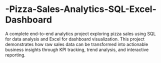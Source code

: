 # -Pizza-Sales-Analytics-SQL-Excel-Dashboard
A complete end-to-end analytics project exploring pizza sales using SQL for data analysis and Excel for dashboard visualization. This project demonstrates how raw sales data can be transformed into actionable business insights through KPI tracking, trend analysis, and interactive reporting.
